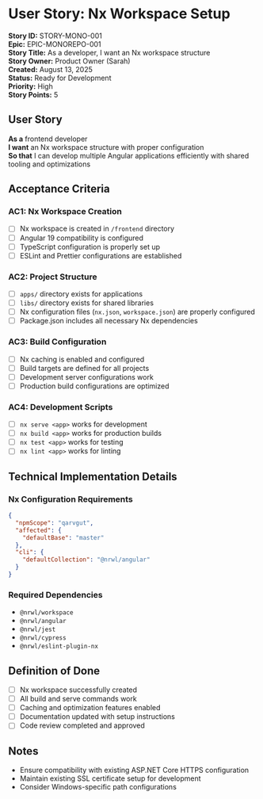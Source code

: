 # User Story: Nx Workspace Setup

**Story ID:** STORY-MONO-001  
**Epic:** EPIC-MONOREPO-001  
**Story Title:** As a developer, I want an Nx workspace structure  
**Story Owner:** Product Owner (Sarah)  
**Created:** August 13, 2025  
**Status:** Ready for Development  
**Priority:** High  
**Story Points:** 5  

## User Story

**As a** frontend developer  
**I want** an Nx workspace structure with proper configuration  
**So that** I can develop multiple Angular applications efficiently with shared tooling and optimizations  

## Acceptance Criteria

### AC1: Nx Workspace Creation
- [ ] Nx workspace is created in `/frontend` directory
- [ ] Angular 19 compatibility is configured
- [ ] TypeScript configuration is properly set up
- [ ] ESLint and Prettier configurations are established

### AC2: Project Structure
- [ ] `apps/` directory exists for applications
- [ ] `libs/` directory exists for shared libraries  
- [ ] Nx configuration files (`nx.json`, `workspace.json`) are properly configured
- [ ] Package.json includes all necessary Nx dependencies

### AC3: Build Configuration
- [ ] Nx caching is enabled and configured
- [ ] Build targets are defined for all projects
- [ ] Development server configurations work
- [ ] Production build configurations are optimized

### AC4: Development Scripts
- [ ] `nx serve <app>` works for development
- [ ] `nx build <app>` works for production builds
- [ ] `nx test <app>` works for testing
- [ ] `nx lint <app>` works for linting

## Technical Implementation Details

### Nx Configuration Requirements
```json
{
  "npmScope": "qarvgut",
  "affected": {
    "defaultBase": "master"
  },
  "cli": {
    "defaultCollection": "@nrwl/angular"
  }
}
```

### Required Dependencies
- `@nrwl/workspace`
- `@nrwl/angular`  
- `@nrwl/jest`
- `@nrwl/cypress`
- `@nrwl/eslint-plugin-nx`

## Definition of Done
- [ ] Nx workspace successfully created
- [ ] All build and serve commands work
- [ ] Caching and optimization features enabled
- [ ] Documentation updated with setup instructions
- [ ] Code review completed and approved

## Notes
- Ensure compatibility with existing ASP.NET Core HTTPS configuration
- Maintain existing SSL certificate setup for development
- Consider Windows-specific path configurations
